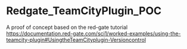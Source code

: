 # Redgate_TeamCityPlugin_POC
A proof of concept based on the red-gate tutorial https://documentation.red-gate.com/sci1/worked-examples/using-the-teamcity-plugin#UsingtheTeamCityplugin-Versioncontrol
